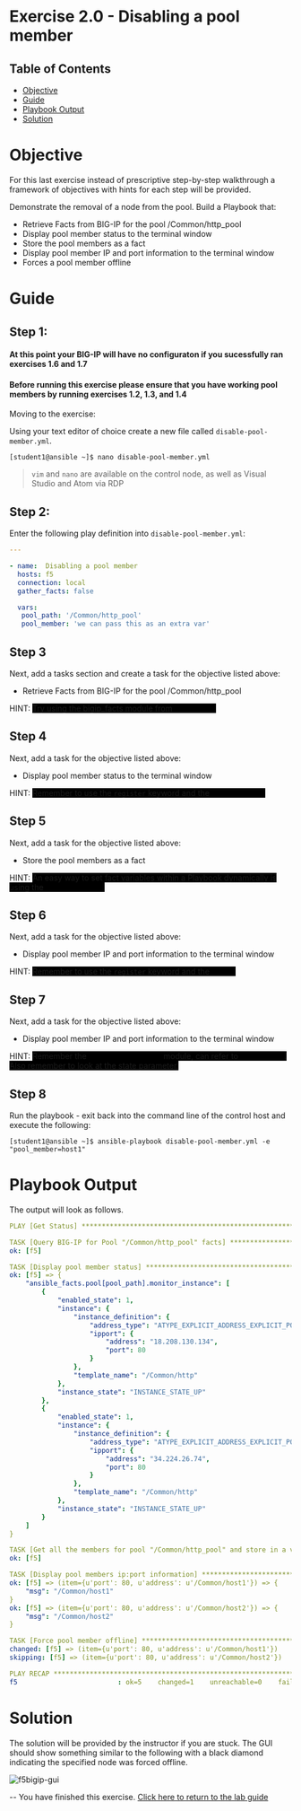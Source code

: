 # Exercise 2.0 - Disabling a pool member

## Table of Contents

- [Objective](#objective)
- [Guide](#guide)
- [Playbook Output](#playbook-output)
- [Solution](#solution)

# Objective

For this last exercise instead of prescriptive step-by-step walkthrough a framework of objectives with hints for each step will be provided.  

Demonstrate the removal of a node from the pool.  Build a Playbook that:
  - Retrieve Facts from BIG-IP for the pool /Common/http_pool
  - Display pool member status to the terminal window
  - Store the pool members as a fact
  - Display pool member IP and port information to the terminal window
  - Forces a pool member offline

# Guide

## Step 1:
#### At this point your BIG-IP will have no configuraton if you sucessfully ran exercises 1.6 and 1.7
#### Before running this exercise please ensure that you have working pool members by running exercises 1.2, 1.3, and 1.4

Moving to the exercise:

Using your text editor of choice create a new file called `disable-pool-member.yml`.

```
[student1@ansible ~]$ nano disable-pool-member.yml
```

>`vim` and `nano` are available on the control node, as well as Visual Studio and Atom via RDP

## Step 2:

Enter the following play definition into `disable-pool-member.yml`:

``` yaml
---

- name:  Disabling a pool member
  hosts: f5
  connection: local
  gather_facts: false

  vars:
   pool_path: '/Common/http_pool'
   pool_member: 'we can pass this as an extra var'
```

## Step 3

Next, add a tasks section and create a task for the objective listed above:

  - Retrieve Facts from BIG-IP for the pool /Common/http_pool

HINT: <span style="background-color: #000000;a: #000000">Try using the bigip_facts module from <a href="../1.1-get-facts" style="color: #000000">Exercise 1.1</a></span>

## Step 4

Next, add a task for the objective listed above:

  - Display pool member status to the terminal window

HINT: <span style="background-color: #000000">
Remember to use the `register` keyword and the <a href="https://docs.ansible.com/ansible/latest/modules/debug_module.html" style="color: #000000">debug module</a></span>

## Step 5

Next, add a task for the objective listed above:

  - Store the pool members as a fact

HINT: <span style="background-color: #000000">
An easy way to set fact variables within a Playbook dynamically is using the <a href="https://docs.ansible.com/ansible/latest/modules/set_fact_module.html" style="color: #000000">set_fact module</a></span>

## Step 6

Next, add a task for the objective listed above:

  - Display pool member IP and port information to the terminal window

HINT: <span style="background-color: #000000">
Remember to use the `register` keyword and the <a href="https://docs.ansible.com/ansible/latest/modules/debug_module.html" style="color: #000000">debug</a></span>

## Step 7

Next, add a task for the objective listed above:

  - Display pool member IP and port information to the terminal window

HINT: <span style="background-color: #000000">
Remember the <a href="https://docs.ansible.com/ansible/latest/modules/bigip_pool_member_module.html" style="color: #000000">bigip_pool_member</a> module, can refer to <a href="../1.2-add-node" style="color: #000000">Exercise 1.2</a>.  Also remember to look at the state parameter.</span>

## Step 8
Run the playbook - exit back into the command line of the control host and execute the following:

```
[student1@ansible ~]$ ansible-playbook disable-pool-member.yml -e "pool_member=host1"
```

# Playbook Output

The output will look as follows.

```yaml
PLAY [Get Status] **************************************************************

TASK [Query BIG-IP for Pool "/Common/http_pool" facts] *************************
ok: [f5]

TASK [Display pool member status] **********************************************
ok: [f5] => {
    "ansible_facts.pool[pool_path].monitor_instance": [
        {
            "enabled_state": 1,
            "instance": {
                "instance_definition": {
                    "address_type": "ATYPE_EXPLICIT_ADDRESS_EXPLICIT_PORT",
                    "ipport": {
                        "address": "18.208.130.134",
                        "port": 80
                    }
                },
                "template_name": "/Common/http"
            },
            "instance_state": "INSTANCE_STATE_UP"
        },
        {
            "enabled_state": 1,
            "instance": {
                "instance_definition": {
                    "address_type": "ATYPE_EXPLICIT_ADDRESS_EXPLICIT_PORT",
                    "ipport": {
                        "address": "34.224.26.74",
                        "port": 80
                    }
                },
                "template_name": "/Common/http"
            },
            "instance_state": "INSTANCE_STATE_UP"
        }
    ]
}

TASK [Get all the members for pool "/Common/http_pool" and store in a variable]
ok: [f5]

TASK [Display pool members ip:port information] ********************************
ok: [f5] => (item={u'port': 80, u'address': u'/Common/host1'}) => {
    "msg": "/Common/host1"
}
ok: [f5] => (item={u'port': 80, u'address': u'/Common/host2'}) => {
    "msg": "/Common/host2"
}

TASK [Force pool member offline] ***********************************************
changed: [f5] => (item={u'port': 80, u'address': u'/Common/host1'})
skipping: [f5] => (item={u'port': 80, u'address': u'/Common/host2'})

PLAY RECAP *********************************************************************
f5                         : ok=5    changed=1    unreachable=0    failed=0
```

# Solution
The solution will be provided by the instructor if you are stuck.  The GUI should show something similar to the following with a black diamond indicating the specified node was forced offline.

![f5bigip-gui](f5bigip-gui.png)

--
You have finished this exercise.  [Click here to return to the lab guide](../README.md)
<!--stackedit_data:
eyJoaXN0b3J5IjpbOTQ5Mjc2NjgzXX0=
-->